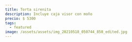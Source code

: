 ```yaml
---
title: Torta sirenita
description: Incluye caja visor con moño
precio: $ 5300
tags:
  - featured
image: /assets/assets/img_20210518_050744_858_edited.jpg
---
```

